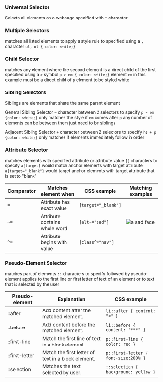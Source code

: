 ### Universal Selector 
Selects all elements on a webpage 
specified with `*` character

### Multiple Selectors
matches all listed elements to apply a style rule to 
specified using a `,` character 
	`ul, ol { color: white;}`

### Child Selector
matches any element where the second element is a direct child of the first 
specified using a `>` symbol 
	`p > em { color: white;}`
element `em` in this example must be a direct child of `p` element to be styled white 

### Sibling Selectors
Siblings are elements that share the same parent element

General Sibling Selector
	`~` character between 2 selectors to specify 
		`p ~ em {color: white;}`
	only matches the style if `em` comes after `p` 
	any number of elements can be between them just need to be siblings 

Adjacent Sibling Selector
	`+` character between 2 selectors to specify 
		`h1 + p {color: white;}`
	only matches if elements immediately follow in order

### Attribute Selector
matches elements with specified attribute or attribute value
	`[]` characters to specify 
		`a[target]` would match anchor elements with target attribute
		`a{target="_blank"}` would target anchor elements with target attribute that is set to "blank" 

|Comparator|Matches element when|CSS example|Matching examples|
|---|---|---|---|
|`=`|Attribute has exact value|`[target="_blank"]`|<a target="_blank">|
|`~=`|Attribute contains whole word|`[alt~="sad"]`|<img src="sad.png" alt="a sad face">|
|`^=`|Attribute begins with value|`[class^="nav"]`|<ul class="nav-level0"><br><ul class="navigation item">|
### Pseudo-Element Selector 
matches part of elements
	`::` characters to specify followed by pseudo-element
applies to the first line or first letter of text of an element or to text that is selected by the user

|Pseudo-element|Explanation|CSS example|
|---|---|---|
|::after|Add content after the matched element.|`li::after { content: "<" }`|
|::before|Add content before the matched element.|`li::before { content: "***" }`|
|::first-line|Match the first line of text in a block element.|`p::first-line { color: red }`|
|::first-letter|Match the first letter of text in a block element.|`p::first-letter { font-size:200% }`|
|::selection|Matches the text selected by user.|`::selection { background: yellow }`|
